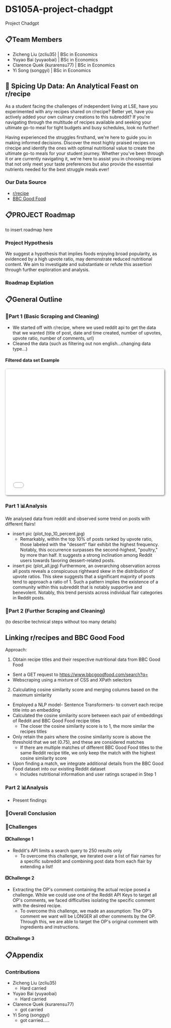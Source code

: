 # DS105A-project-chadgpt
Project Chadgpt


## 📋Team Members 
- Zicheng Liu (zcliu35) | BSc in Economics
- Yuyao Bai (yuyaobai) | BSc in Economics
- Clarence Quek (kurarensu77) | BSc in Economics
- Yi Song (songgyi) | BSc in Economics


## 🍗 Spicing Up Data: An Analytical Feast on r/recipe
As a student facing the challenges of independent living at LSE, have you experimented with any recipes shared on r/recipe? Better yet, have you actively added your own culinary creations to this subreddit? If you're navigating through the multitude of recipes available and seeking your ultimate go-to meal for tight budgets and busy schedules, look no further!

Having experienced the struggles firsthand, we're here to guide you in making informed decisions. Discover the most highly praised recipes on r/recipe and identify the ones with optimal nutritional value to create the ultimate go-to meals for your student journey. Whether you've been through it or are currently navigating it, we're here to assist you in choosing recipes that not only meet your taste preferences but also provide the essential nutrients needed for the best struggle meals ever!

### Our Data Source
- [r/recipe](https://www.reddit.com/r/recipes/)
- [BBC Good Food](https://www.bbcgoodfood.com/)

## 📋PROJECT Roadmap
to insert roadmap here

### Project Hypothesis
We suggest a hypothesis that implies foods enjoying broad popularity, as evidenced by a high upvote ratio, may demonstrate reduced nutritional content. We aim to investigate and substantiate or refute this assertion through further exploration and analysis.

### Roadmap Explation




## 📋General Outline
### 📖Part 1 (Basic Scraping and Cleaning)
- We started off with r/recipe, where we used reddit api to get the data that we wanted (title of post, date and time created, number of upvotes, upvote ratio, number of comments, url)
- Cleaned the data (such as filtering out non english...changing data type...)
#### Filtered data set Example

<iframe src="df_filtered.html" style="width: 100%; height: 400px; border: 1px solid #ddd; border-radius: 5px; box-shadow: 2px 2px 5px #888;"></iframe>



### Part 1 📊Analysis
We analysed data from reddit and observed some trend on posts with different flairs!
- insert pic (plot_top_10_percent.jpg)
    - Remarkably, within the top 10% of posts ranked by upvote ratio, those labeled with the "dessert" flair exhibit the highest frequency. Notably, this occurrence surpasses the second-highest, "poultry," by more than half. It suggests a strong inclination among Reddit users towards favoring dessert-related posts.
- insert pic (plot_all.jpg)
    Furthermore, an overarching observation across all posts reveals a conspicuous rightward skew in the distribution of upvote ratios. This skew suggests that a significant majority of posts tend to approach a ratio of 1. Such a pattern implies the existence of a community within this subreddit that is notably supportive and benevolent. Notably, this trend persists across individual flair categories in Reddit posts.

### 📖Part 2 (Further Scraping and Cleaning)
(to describe technical steps without too many details)
## Linking r/recipes and BBC Good Food 
Approach:
1. Obtain recipe titles and their respective nutritional data from BBC Good Food 
- Sent a GET request to https://www.bbcgoodfood.com/search?q= 
- Webscraping using a mixture of CSS and XPath selectors 

2. Calculating cosine similarity score and merging columns based on the maximum simlarity  
- Employed a NLP model- Sentence Transformers- to convert each recipe title into an embedding
- Calculated the cosine similarity score between each pair of embeddings of Reddit and BBC Good Food recipe titles
    - The closer the cosine similarity score is to 1, the more similar the recipes titles
- Only retain the pairs where the cosine similarity score is above the threshold that we set (0.75), and these are considered matches
    - If there are multiple matches of different BBC Good Food titles to the same Reddit recipe title, we only keep the match with the highest cosine similarity score
- Upon finding a match, we integrate additional details from the BBC Good Food dataset into our existing Reddit dataset
    - Includes nutritional information and user ratings scraped in Step 1


### Part 2 📊Analysis
- Present findings

### 📖Overall Conclusion

### 📖Challenges

#### ❎Challenge 1
- Reddit's API limits a search query to 250 results only
    - To overcome this challenge, we iterated over a list of flair names for a specific subreddit and combining post data from each flair by extending a list!

#### ❎Challenge 2
- Extracting the OP's comment containing the actual recipe posed a challenge. While we could use one of the Reddit API Keys to target all OP's comments, we faced difficulties isolating the specific comment with the desired recipe.
    - To overcome this challenge, we made an assumption: The OP's comment we want will be LONGER 
    all other comments by the OP. Through this, we are able to target the OP's original comment with ingredients and instructions.

#### ❎Challenge 3

## 📋Appendix
### Contributions
- Zicheng Liu (zcliu35) 
    - Hard carried
- Yuyao Bai (yuyaobai)
    - Hard carried
- Clarence Quek (kurarensu77) 
    - got carried
- Yi Song (songgyi) 
    - got carried.....


